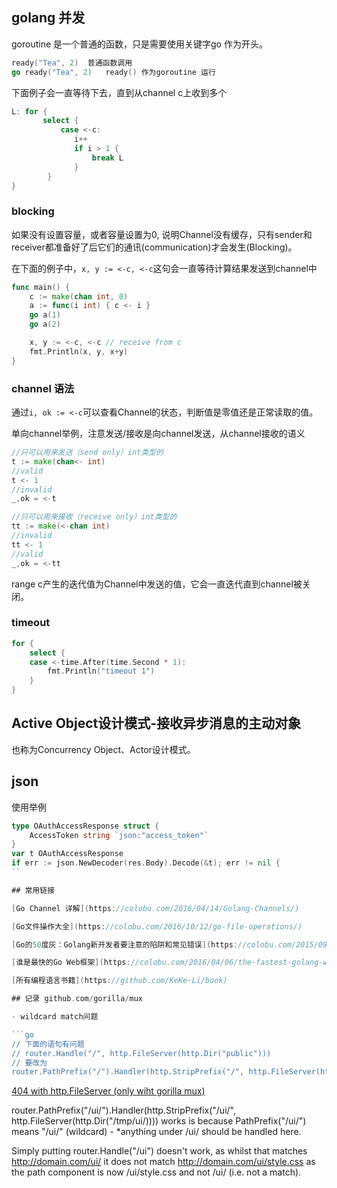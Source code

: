 

## golang 并发

goroutine 是一个普通的函数，只是需要使用关键字go 作为开头。
```go
ready("Tea", 2)  普通函数调用
go ready("Tea", 2)   ready() 作为goroutine 运行
```

下面例子会一直等待下去，直到从channel c上收到多个

```go
L: for { 
       select { 
           case <-c: 
              i++
              if i > 1 { 
                  break L
              }
        }
}
```

### blocking

如果没有设置容量，或者容量设置为0, 说明Channel没有缓存，只有sender和receiver都准备好了后它们的通讯(communication)才会发生(Blocking)。

在下面的例子中，`x, y := <-c, <-c`这句会一直等待计算结果发送到channel中

```go
func main() {
	c := make(chan int, 0)
	a := func(i int) { c <- i }
	go a(1)
	go a(2)

	x, y := <-c, <-c // receive from c
	fmt.Println(x, y, x+y)
}
```

### channel 语法

通过`i, ok := <-c`可以查看Channel的状态，判断值是零值还是正常读取的值。

单向channel举例，注意发送/接收是向channel发送，从channel接收的语义

```go
//只可以用来发送（send only）int类型的
t := make(chan<- int)
//valid
t <- 1
//invalid
_,ok = <-t

//只可以用来接收（receive only）int类型的
tt := make(<-chan int)
//invalid
tt <- 1
//valid
_,ok = <-tt
```

range c产生的迭代值为Channel中发送的值，它会一直迭代直到channel被关闭。

### timeout

```go
for {
	select {
	case <-time.After(time.Second * 1):
		fmt.Println("timeout 1")
	}
}
```

## Active Object设计模式-接收异步消息的主动对象

也称为Concurrency Object、Actor设计模式。



## json

使用举例

```go
type OAuthAccessResponse struct {
	AccessToken string `json:"access_token"`
}
var t OAuthAccessResponse
if err := json.NewDecoder(res.Body).Decode(&t); err != nil {
``

## 常用链接

[Go Channel 详解](https://colobu.com/2016/04/14/Golang-Channels/)

[Go文件操作大全](https://colobu.com/2016/10/12/go-file-operations/) 

[Go的50度灰：Golang新开发者要注意的陷阱和常见错误](https://colobu.com/2015/09/07/gotchas-and-common-mistakes-in-go-golang/)

[谁是最快的Go Web框架](https://colobu.com/2016/04/06/the-fastest-golang-web-framework/)

[所有编程语言书籍](https://github.com/KeKe-Li/book) 

## 记录 github.com/gorilla/mux

- wildcard match问题

```go
// 下面的语句有问题
// router.Handle("/", http.FileServer(http.Dir("public")))
// 要改为
router.PathPrefix("/").Handler(http.StripPrefix("/", http.FileServer(http.Dir("public"))))
```

[404 with http.FileServer (only wiht gorilla mux)](https://github.com/gorilla/mux/issues/137)

router.PathPrefix("/ui/").Handler(http.StripPrefix("/ui/", http.FileServer(http.Dir("/tmp/ui/)))) works is because PathPrefix("/ui/") means "/ui/" (wildcard) - *anything under /ui/ should be handled here.

Simply putting router.Handle("/ui") doesn't work, as whilst that matches http://domain.com/ui/ it does not match http://domain.com/ui/style.css as the path component is now /ui/style.css and not /ui/ (i.e. not a match).

